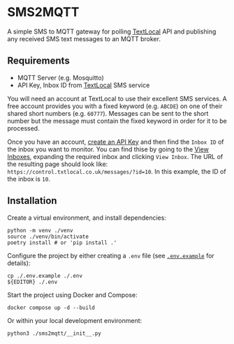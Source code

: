 # SMS2MQTT

A simple SMS to MQTT gateway for polling [TextLocal](http://textlocal.co.uk/) API and publishing any received SMS text messages to an MQTT broker.

## Requirements

* MQTT Server (e.g. Mosquitto)
* API Key, Inbox ID from [TextLocal](http://textlocal.co.uk/) SMS service

You will need an account at TextLocal to use their excellent SMS services. A free account provides you with a fixed keyword (e.g. `ABCDE`) on one of their shared short numbers (e.g. `60777`). Messages can be sent to the short number but the message must contain the fixed keyword in order for it to be processed.

Once you have an account, [create an API Key](https://control.txtlocal.co.uk/settings/apikeys/) and then find the `Inbox ID` of the inbox you want to monitor. You can find thise by going to the [View Inboxes](https://control.txtlocal.co.uk/messages/), expanding the required inbox and clicking `View Inbox`. The URL of the resulting page should look like: `https://control.txtlocal.co.uk/messages/?id=10`. In this example, the ID of the inbox is `10`.

## Installation

Create a virtual environment, and install dependencies:

    python -m venv ./venv
    source ./venv/bin/activate
    poetry install # or 'pip install .'

Configure the project by either creating a `.env` file (see [`.env.example`](./.env.example) for details):

    cp ./.env.example ./.env
    ${EDITOR} ./.env

Start the project using Docker and Compose:

    docker compose up -d --build

Or within your local development environment:

    python3 ./sms2mqtt/__init__.py


